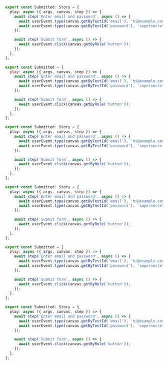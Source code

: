 ```ts filename="MyComponent.stories.ts" renderer="angular" language="ts"
export const Submitted: Story = {
  play: async ({ args, canvas, step }) => {
    await step('Enter email and password', async () => {
      await userEvent.type(canvas.getByTestId('email'), 'hi@example.com');
      await userEvent.type(canvas.getByTestId('password'), 'supersecret');
    });

    await step('Submit form', async () => {
      await userEvent.click(canvas.getByRole('button'));
    });
  },
};
```

```js filename="MyComponent.stories.js|jsx" renderer="common" language="js"
export const Submitted = {
  play: async ({ args, canvas, step }) => {
    await step('Enter email and password', async () => {
      await userEvent.type(canvas.getByTestId('email'), 'hi@example.com');
      await userEvent.type(canvas.getByTestId('password'), 'supersecret');
    });

    await step('Submit form', async () => {
      await userEvent.click(canvas.getByRole('button'));
    });
  },
};
```

```ts filename="MyComponent.stories.ts" renderer="common" language="ts-4-9"
export const Submitted: Story = {
  play: async ({ args, canvas, step }) => {
    await step('Enter email and password', async () => {
      await userEvent.type(canvas.getByTestId('email'), 'hi@example.com');
      await userEvent.type(canvas.getByTestId('password'), 'supersecret');
    });

    await step('Submit form', async () => {
      await userEvent.click(canvas.getByRole('button'));
    });
  },
};
```

```ts filename="MyComponent.stories.ts" renderer="common" language="ts"
export const Submitted: Story = {
  play: async ({ args, canvas, step }) => {
    await step('Enter email and password', async () => {
      await userEvent.type(canvas.getByTestId('email'), 'hi@example.com');
      await userEvent.type(canvas.getByTestId('password'), 'supersecret');
    });

    await step('Submit form', async () => {
      await userEvent.click(canvas.getByRole('button'));
    });
  },
};
```

```js filename="MyComponent.stories.js" renderer="web-components" language="js"
export const Submitted = {
  play: async ({ args, canvas, step }) => {
    await step('Enter email and password', async () => {
      await userEvent.type(canvas.getByTestId('email'), 'hi@example.com');
      await userEvent.type(canvas.getByTestId('password'), 'supersecret');
    });

    await step('Submit form', async () => {
      await userEvent.click(canvas.getByRole('button'));
    });
  },
};
```

```ts filename="MyComponent.stories.ts" renderer="web-components" language="ts"
export const Submitted: Story = {
  play: async ({ args, canvas, step }) => {
    await step('Enter email and password', async () => {
      await userEvent.type(canvas.getByTestId('email'), 'hi@example.com');
      await userEvent.type(canvas.getByTestId('password'), 'supersecret');
    });

    await step('Submit form', async () => {
      await userEvent.click(canvas.getByRole('button'));
    });
  },
};
```
